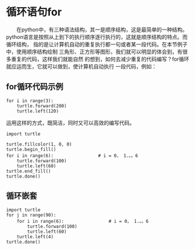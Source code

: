 # 循环语句for
&emsp;&emsp;在python中，有三种语法结构，其一是顺序结构，这是最简单的一种结构。
python语言是按照从上到下的执行顺序逐行执行的，这就是顺序结构的特点。而循环结构，
指的是让计算机自动的重复执行都一句或者某一段代码。在本节例子中，使用顺序结构绘制
三角形、正方形等图形，我们就可以明显的体会到，有很多重复的代码，这样我们就能自然
的想到，如何去减少重复的代码编写？for循环就应运而生，它就可以做到，使计算机自动执行
一段代码，例如：
## for循环代码示例
    for i in range(3):
        turtle.forward(200)
        turtle.left(120)
运用这样的方式，既简洁，同时又可以高效的编写代码。
    
    import turtle

    turtle.fillcolor(1, 0, 0)
    turtle.begin_fill()
    for i in range(6):                 # i = 0， 1.。。6
        turtle.forward(100)
        turtle.left(60)
    turtle.end_fill()
    turtle.done()

## 循环嵌套

    import turtle
    for j in range(90):
        for i in range(6):                 # i = 0， 1.。。6
            turtle.forward(100)
            turtle.left(60)
        turtle.left(4)
    turtle.done()

    
